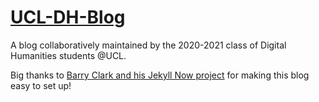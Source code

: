 # [UCL-DH-Blog](https://claucambra.github.io/UCL-DH-Blog/)

A blog collaboratively maintained by the 2020-2021 class of Digital Humanities students @UCL.

Big thanks to [Barry Clark and his Jekyll Now project](https://github.com/barryclark/jekyll-now) for making this blog easy to set up!
